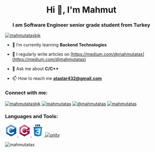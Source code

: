 <h1 align="center">Hi 👋, I'm Mahmut</h1>
<h3 align="center"> I am Software Engineer senior grade student from Turkey</h3>

<p align="left"> <a href="https://twitter.com/mahmutatasbjk" target="blank"><img src="https://img.shields.io/twitter/follow/mahmutatasbjk?logo=twitter&style=for-the-badge" alt="mahmutatasbjk" /></a> </p>

- 🌱 I’m currently learning **Backend Technologies**

- 📝 I regularly write articles on [https://medium.com/@mahmutatas](https://medium.com/@mahmutatas)

- 💬 Ask me about **C/C++**

- 📫 How to reach me **ataslar432@gmail.com**

<h3 align="left">Connect with me:</h3>
<p align="left">
<a href="https://twitter.com/mahmutatasbjk" target="blank"><img align="center" src="https://www.iconpacks.net/free-icon/twitter-logo-2429.html" alt="mahmutatasbjk" height="30" width="40" /></a>
<a href="https://www.linkedin.com/in/mahmut-atas-1903/" target="blank"><img align="center" src="https://raw.githubusercontent.com/rahuldkjain/github-profile-readme-generator/neutral-icons/src/images/icons/Social/linked-in-alt.svg" alt="mahmutatas" height="30" width="40" /></a>
<a href="https://medium.com/@mahmutatas" target="blank"><img align="center" src="https://raw.githubusercontent.com/rahuldkjain/github-profile-readme-generator/neutral-icons/src/images/icons/Social/medium.svg" alt="@mahmutatas" height="30" width="40" /></a>
<a href="https://www.hackerrank.com/mahmutatas" target="blank"><img align="center" src="https://raw.githubusercontent.com/rahuldkjain/github-profile-readme-generator/neutral-icons/src/images/icons/Social/hackerrank.svg" alt="mahmutatas" height="30" width="40" /></a>
</p>

<h3 align="left">Languages and Tools:</h3>
<p align="left"> <a href="https://www.cprogramming.com/" target="_blank"> <img src="https://raw.githubusercontent.com/devicons/devicon/master/icons/c/c-original.svg" alt="c" width="40" height="40"/> </a> <a href="https://www.w3schools.com/cpp/" target="_blank"> <img src="https://raw.githubusercontent.com/devicons/devicon/master/icons/cplusplus/cplusplus-original.svg" alt="cplusplus" width="40" height="40"/> </a> <a href="https://www.w3schools.com/css/" target="_blank"> <img src="https://raw.githubusercontent.com/devicons/devicon/master/icons/css3/css3-original-wordmark.svg" alt="css3" width="40" height="40"/> </a> <a href="https://unity.com/" target="_blank"> <img src="https://www.vectorlogo.zone/logos/unity3d/unity3d-icon.svg" alt="unity" width="40" height="40"/> </a> </p>

<p><img align="center" src="https://github-readme-stats.vercel.app/api/top-langs?username=mahmutatas&show_icons=true&locale=en&layout=compact" alt="mahmutatas" /></p>
